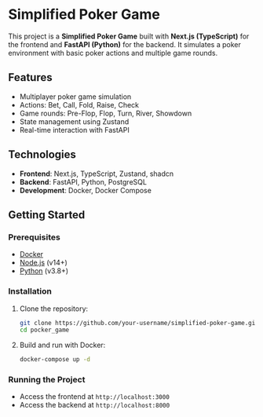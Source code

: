 # Simplified Poker Game

This project is a **Simplified Poker Game** built with **Next.js (TypeScript)** for the frontend and **FastAPI (Python)** for the backend. It simulates a poker environment with basic poker actions and multiple game rounds.

## Features

- Multiplayer poker game simulation
- Actions: Bet, Call, Fold, Raise, Check
- Game rounds: Pre-Flop, Flop, Turn, River, Showdown
- State management using Zustand
- Real-time interaction with FastAPI

## Technologies

- **Frontend**: Next.js, TypeScript, Zustand, shadcn
- **Backend**: FastAPI, Python, PostgreSQL
- **Development**: Docker, Docker Compose

## Getting Started

### Prerequisites

- [Docker](https://www.docker.com/)
- [Node.js](https://nodejs.org/) (v14+)
- [Python](https://www.python.org/) (v3.8+)

### Installation

1. Clone the repository:
   ```bash
   git clone https://github.com/your-username/simplified-poker-game.git
   cd pocker_game
   ```

2. Build and run with Docker:
   ```bash
   docker-compose up -d 
   ```

### Running the Project

- Access the frontend at `http://localhost:3000`
- Access the backend at `http://localhost:8000`


